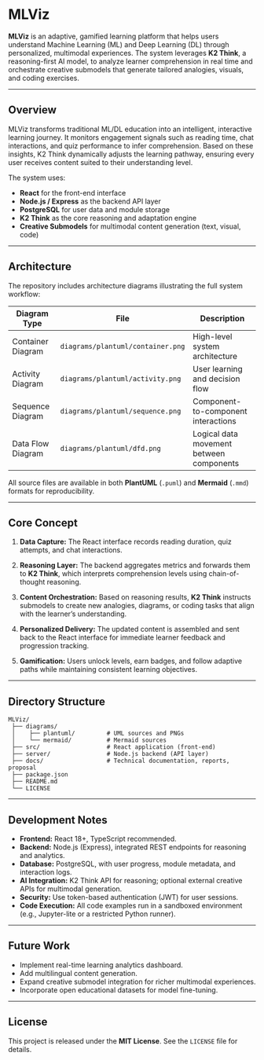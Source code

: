 # MLViz

**MLViz** is an adaptive, gamified learning platform that helps users understand Machine Learning (ML) and Deep Learning (DL) through personalized, multimodal experiences. The system leverages **K2 Think**, a reasoning-first AI model, to analyze learner comprehension in real time and orchestrate creative submodels that generate tailored analogies, visuals, and coding exercises.

---

## Overview

MLViz transforms traditional ML/DL education into an intelligent, interactive learning journey. It monitors engagement signals such as reading time, chat interactions, and quiz performance to infer comprehension. Based on these insights, K2 Think dynamically adjusts the learning pathway, ensuring every user receives content suited to their understanding level.

The system uses:

* **React** for the front-end interface
* **Node.js / Express** as the backend API layer
* **PostgreSQL** for user data and module storage
* **K2 Think** as the core reasoning and adaptation engine
* **Creative Submodels** for multimodal content generation (text, visual, code)

---

## Architecture

The repository includes architecture diagrams illustrating the full system workflow:

| Diagram Type      | File                              | Description                              |
| ----------------- | --------------------------------- | ---------------------------------------- |
| Container Diagram | `diagrams/plantuml/container.png` | High-level system architecture           |
| Activity Diagram  | `diagrams/plantuml/activity.png`  | User learning and decision flow          |
| Sequence Diagram  | `diagrams/plantuml/sequence.png`  | Component-to-component interactions      |
| Data Flow Diagram | `diagrams/plantuml/dfd.png`       | Logical data movement between components |

All source files are available in both **PlantUML** (`.puml`) and **Mermaid** (`.mmd`) formats for reproducibility.

---

## Core Concept

1. **Data Capture:**
   The React interface records reading duration, quiz attempts, and chat interactions.

2. **Reasoning Layer:**
   The backend aggregates metrics and forwards them to **K2 Think**, which interprets comprehension levels using chain-of-thought reasoning.

3. **Content Orchestration:**
   Based on reasoning results, **K2 Think** instructs submodels to create new analogies, diagrams, or coding tasks that align with the learner’s understanding.

4. **Personalized Delivery:**
   The updated content is assembled and sent back to the React interface for immediate learner feedback and progression tracking.

5. **Gamification:**
   Users unlock levels, earn badges, and follow adaptive paths while maintaining consistent learning objectives.

---

## Directory Structure

```
MLViz/
 ├── diagrams/
 │    ├── plantuml/         # UML sources and PNGs
 │    └── mermaid/          # Mermaid sources
 ├── src/                   # React application (front-end)
 ├── server/                # Node.js backend (API layer)
 ├── docs/                  # Technical documentation, reports, proposal
 ├── package.json
 ├── README.md
 └── LICENSE
```

---

## Development Notes

* **Frontend:** React 18+, TypeScript recommended.
* **Backend:** Node.js (Express), integrated REST endpoints for reasoning and analytics.
* **Database:** PostgreSQL, with user progress, module metadata, and interaction logs.
* **AI Integration:** K2 Think API for reasoning; optional external creative APIs for multimodal generation.
* **Security:** Use token-based authentication (JWT) for user sessions.
* **Code Execution:** All code examples run in a sandboxed environment (e.g., Jupyter-lite or a restricted Python runner).

---

## Future Work

* Implement real-time learning analytics dashboard.
* Add multilingual content generation.
* Expand creative submodel integration for richer multimodal experiences.
* Incorporate open educational datasets for model fine-tuning.

---

## License

This project is released under the **MIT License**.
See the `LICENSE` file for details.
